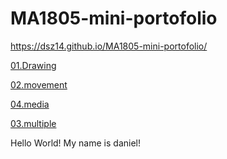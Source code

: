 # MA1805-mini-portofolio

https://dsz14.github.io/MA1805-mini-portofolio/

[01.Drawing](01.Drawing/index.html)

[02.movement](02.movement/index.html)

[04.media](04.media/index.html)

[03.multiple](03.multiple/index.html)


Hello World!
My name is daniel!
